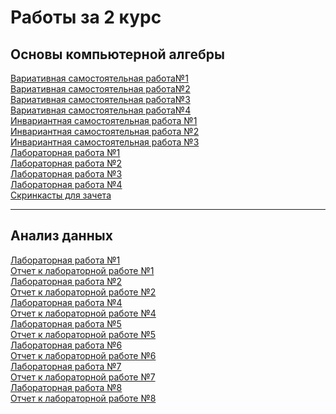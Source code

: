 # Работы за 2 курс

## Основы компьютерной алгебры

[Вариативная самостоятельная работа№1][1]<br>
[Вариативная самостоятельная работа№2][2]<br>
[Вариативная самостоятельная работа№3][3]<br>
[Вариативная самостоятельная работа№4][4]<br>
[Инвариантная самостоятельная работа №1][5]<br>
[Инвариантная самостоятельная работа №2][6]<br>
[Инвариантная самостоятельная работа №3][7]<br>
[Лабораторная работа №1][8]<br>
[Лабораторная работа №2][9]<br>
[Лабораторная работа №3][10]<br>
[Лабораторная работа №4][11]<br>
[Скринкасты для зачета][12]<br>

[1]: https://github.com/viktoriashandybina/2/blob/main/Основы%20компьютерной%20алгебры/Вариативная%20самостоятельная%20работа%20№1.pdf
[2]: https://github.com/viktoriashandybina/2/blob/main/Основы%20компьютерной%20алгебры/Вариативная%20самостоятельная%20работа%20№2.pdf
[3]: https://github.com/viktoriashandybina/2/blob/main/Основы%20компьютерной%20алгебры/Вариативная%20самостоятельная%20работа%20№3.pdf
[4]: https://github.com/viktoriashandybina/2/blob/main/Основы%20компьютерной%20алгебры/Вариативная%20самостоятельная%20работа%20№4%20Постер.png
[5]: https://github.com/viktoriashandybina/2/blob/main/Основы%20компьютерной%20алгебры/Инвариантная%20самостоятельная%20работа%20№1.pdf
[6]: https://drive.google.com/drive/folders/1TOMJ0VdGNvD3Tl0xDBUNJmxX3_mPFCtf?usp=sharing
[7]: https://github.com/viktoriashandybina/2/blob/main/Основы%20компьютерной%20алгебры/Инвариантная%20самостоятельная%20работа%20№3%20Постер.png
[8]: https://github.com/viktoriashandybina/2/blob/main/Основы%20компьютерной%20алгебры/Лабораторная%20работа%20№1.pdf
[9]: https://github.com/viktoriashandybina/2/blob/main/Основы%20компьютерной%20алгебры/Лабораторная%20работа%20№2.pdf
[10]: https://github.com/viktoriashandybina/2/blob/main/Основы%20компьютерной%20алгебры/Лабораторная%20работа%20№3.1.pdf
[11]: https://github.com/viktoriashandybina/2/blob/main/Основы%20компьютерной%20алгебры/Лабораторная%20работа%20№3.2.pdf
[12]: https://drive.google.com/drive/folders/1SZCdPjqcYRoAArMFPwbgexzyyNjphBNT?usp=sharing

*****

## Анализ данных

[Лабораторная работа №1][13]<br>
[Отчет к лабораторной работе №1][14]<br>
[Лабораторная работа №2][15]<br>
[Отчет к лабораторной работе №2][16]<br>
[Лабораторная работа №4][17]<br>
[Отчет к лабораторной работе №4][18]<br>
[Лабораторная работа №5][19]<br>
[Отчет к лабораторной работе №5][20]<br>
[Лабораторная работа №6][21]<br>
[Отчет к лабораторной работе №6][22]<br>
[Лабораторная работа №7][23]<br>
[Отчет к лабораторной работе №7][24]<br>
[Лабораторная работа №8][25]<br>
[Отчет к лабораторной работе №8][26]<br>

[13]: https://github.com/viktoriashandybina/2/blob/main/Анализ%20данных/Лабораторная%20работа%20№1%20Погрешности%20измерений.xlsx
[14]: https://github.com/viktoriashandybina/2/blob/main/Анализ%20данных/Отчет%20№1%20Погрешности%20измерений.pdf
[15]: https://github.com/viktoriashandybina/2/blob/main/Анализ%20данных/Лабораторная%20работа%20№2%20Числовые%20характеристики%20случайных%20величин.xlsx
[16]: https://github.com/viktoriashandybina/2/blob/main/Анализ%20данных/Отчет%20№2%20Числовые%20характеристики%20случайных%20величин.pdf
[17]: https://github.com/viktoriashandybina/2/blob/main/Анализ%20данных/Лабораторная%20работа%20№4%20Вариационный%20ряд.xlsx
[18]: https://github.com/viktoriashandybina/2/blob/main/Анализ%20данных/Отчет%20№4%20Вариационный%20ряд.pdf
[19]: https://github.com/viktoriashandybina/2/blob/main/Анализ%20данных/Лабораторная%20работа%20№5%20Показатели%20вариации.xlsx
[20]: https://github.com/viktoriashandybina/2/blob/main/Анализ%20данных/Отчет%20№5%20Показатели%20вариации.pdf
[21]: https://github.com/viktoriashandybina/2/blob/main/Анализ%20данных/Лабораторная%20работа%20№6%20Средние%20величины.xlsx
[22]: https://github.com/viktoriashandybina/2/blob/main/Анализ%20данных/Отчет%20№6%20Средние%20величины.pdf
[23]: https://github.com/viktoriashandybina/2/blob/main/Анализ%20данных/Лабораторная%20работа%20№7%20Проверка%20статгипотез.xlsx
[24]: https://github.com/viktoriashandybina/2/blob/main/Анализ%20данных/Отчет%20№7%20Проверка%20статгипотез.pdf
[25]: https://github.com/viktoriashandybina/2/blob/main/Анализ%20данных/Лабораторная%20работа%20№8%20Анализ%20временных%20рядов.xlsx
[26]: https://github.com/viktoriashandybina/2/blob/main/Анализ%20данных/Отчет%20№8%20Анализ%20временных%20рядов.pdf
